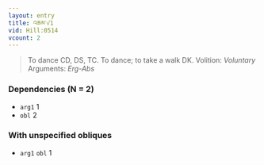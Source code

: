 ```yaml
---
layout: entry
title: འཆམ་√1
vid: Hill:0514
vcount: 2
---
```

> To dance CD, DS, TC\. To dance; to take a walk DK\.
> Volition: _Voluntary_
> Arguments: _Erg-Abs_


### Dependencies (N = 2)
* `arg1` 1
* `obl` 2


### With unspecified obliques
* `arg1` `obl` 1
